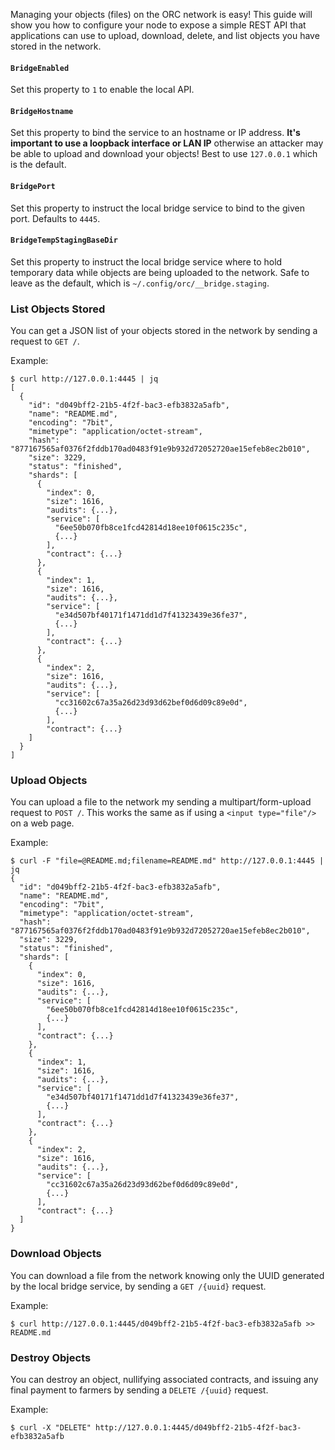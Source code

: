 Managing your objects (files) on the ORC network is easy! This guide will show 
you how to configure your node to expose a simple REST API that applications 
can use to upload, download, delete, and list objects you have stored in the 
network.

#### `BridgeEnabled`

Set this property to `1` to enable the local API.

#### `BridgeHostname`

Set this property to bind the service to an hostname or IP address. **It's 
important to use a loopback interface or LAN IP** otherwise an attacker may be 
able to upload and download your objects! Best to use `127.0.0.1` which is the 
default.

#### `BridgePort`

Set this property to instruct the local bridge service to bind to the given 
port. Defaults to `4445`.

#### `BridgeTempStagingBaseDir`

Set this property to instruct the local bridge service where to hold temporary 
data while objects are being uploaded to the network. Safe to leave as the 
default, which is `~/.config/orc/__bridge.staging`.

### List Objects Stored

You can get a JSON list of your objects stored in the network by sending a 
request to `GET /`.

Example:

```
$ curl http://127.0.0.1:4445 | jq
[
  {
    "id": "d049bff2-21b5-4f2f-bac3-efb3832a5afb",
    "name": "README.md",
    "encoding": "7bit",
    "mimetype": "application/octet-stream",
    "hash": "877167565af0376f2fddb170ad0483f91e9b932d72052720ae15efeb8ec2b010",
    "size": 3229,
    "status": "finished",
    "shards": [
      {
        "index": 0,
        "size": 1616,
        "audits": {...},
        "service": [
          "6ee50b070fb8ce1fcd42814d18ee10f0615c235c",
          {...}
        ],
        "contract": {...}
      },
      {
        "index": 1,
        "size": 1616,
        "audits": {...},
        "service": [
          "e34d507bf40171f1471dd1d7f41323439e36fe37",
          {...}
        ],
        "contract": {...}
      },
      {
        "index": 2,
        "size": 1616,
        "audits": {...},
        "service": [
          "cc31602c67a35a26d23d93d62bef0d6d09c89e0d",
          {...}
        ],
        "contract": {...}
    ]
  }
]
```

### Upload Objects

You can upload a file to the network my sending a multipart/form-upload request 
to `POST /`. This works the same as if using a `<input type="file"/>` on a web
page.

Example:

```
$ curl -F "file=@README.md;filename=README.md" http://127.0.0.1:4445 | jq
{
  "id": "d049bff2-21b5-4f2f-bac3-efb3832a5afb",
  "name": "README.md",
  "encoding": "7bit",
  "mimetype": "application/octet-stream",
  "hash": "877167565af0376f2fddb170ad0483f91e9b932d72052720ae15efeb8ec2b010",
  "size": 3229,
  "status": "finished",
  "shards": [
    {
      "index": 0,
      "size": 1616,
      "audits": {...},
      "service": [
        "6ee50b070fb8ce1fcd42814d18ee10f0615c235c",
        {...}
      ],
      "contract": {...}
    },
    {
      "index": 1,
      "size": 1616,
      "audits": {...},
      "service": [
        "e34d507bf40171f1471dd1d7f41323439e36fe37",
        {...}
      ],
      "contract": {...}
    },
    {
      "index": 2,
      "size": 1616,
      "audits": {...},
      "service": [
        "cc31602c67a35a26d23d93d62bef0d6d09c89e0d",
        {...}
      ],
      "contract": {...}
  ]
}
```

### Download Objects

You can download a file from the network knowing only the UUID generated by the 
local bridge service, by sending a `GET /{uuid}` request.

Example:

```
$ curl http://127.0.0.1:4445/d049bff2-21b5-4f2f-bac3-efb3832a5afb >> README.md
```

### Destroy Objects

You can destroy an object, nullifying associated contracts, and issuing any 
final payment to farmers by sending a `DELETE /{uuid}` request.

Example:

```
$ curl -X "DELETE" http://127.0.0.1:4445/d049bff2-21b5-4f2f-bac3-efb3832a5afb
```
